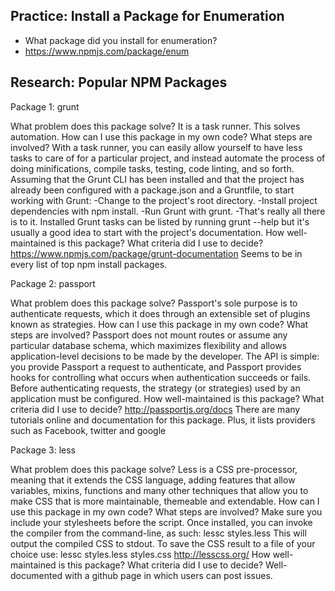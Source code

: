 ## Practice: Install a Package for Enumeration

- What package did you install for enumeration?
- https://www.npmjs.com/package/enum

## Research: Popular NPM Packages

Package 1: grunt

  What problem does this package solve?
    It is a task runner. This solves automation.
  How can I use this package in my own code? What steps are involved?
    With a task runner, you can easily allow yourself to have less tasks to care
    of for a particular project, and instead automate the process of doing
    minifications, compile tasks, testing, code linting, and so forth.
    Assuming that the Grunt CLI has been installed and that the project has
    already been configured with a package.json and a Gruntfile, to start
    working with Grunt:
        -Change to the project's root directory.
        -Install project dependencies with npm install.
        -Run Grunt with grunt.
        -That's really all there is to it. Installed Grunt tasks can be listed
        by running grunt --help but it's usually a good idea to start with the
        project's documentation.
  How well-maintained is this package? What criteria did I use to decide?
    https://www.npmjs.com/package/grunt-documentation
    Seems to be in every list of top npm install packages.

Package 2: passport

What problem does this package solve?
    Passport's sole purpose is to authenticate requests, which it does through
    an extensible set of plugins known as strategies.
How can I use this package in my own code? What steps are involved?
    Passport does not mount routes or assume any particular database schema,
    which maximizes flexibility and allows application-level decisions to be
    made by the developer. The API is simple: you provide Passport a request to
    authenticate, and Passport provides hooks for controlling what occurs when
    authentication succeeds or fails. Before authenticating requests, the
    strategy (or strategies) used by an application must be configured.
How well-maintained is this package? What criteria did I use to decide?
    http://passportjs.org/docs
    There are many tutorials online and documentation for this package. Plus,
    it lists providers such as Facebook, twitter and google

Package 3: less

What problem does this package solve?
    Less is a CSS pre-processor, meaning that it extends the CSS language, adding features that allow variables, mixins, functions and many other techniques that allow you to make CSS that is more maintainable, themeable and extendable.
How can I use this package in my own code? What steps are involved?
    Make sure you include your stylesheets before the script.
    Once installed, you can invoke the compiler from the command-line, as such:
    lessc styles.less
    This will output the compiled CSS to stdout. To save the CSS result to a
    file of your choice use: lessc styles.less styles.css
    http://lesscss.org/
How well-maintained is this package? What criteria did I use to decide?
    Well-documented with a github page in which users can post issues.
